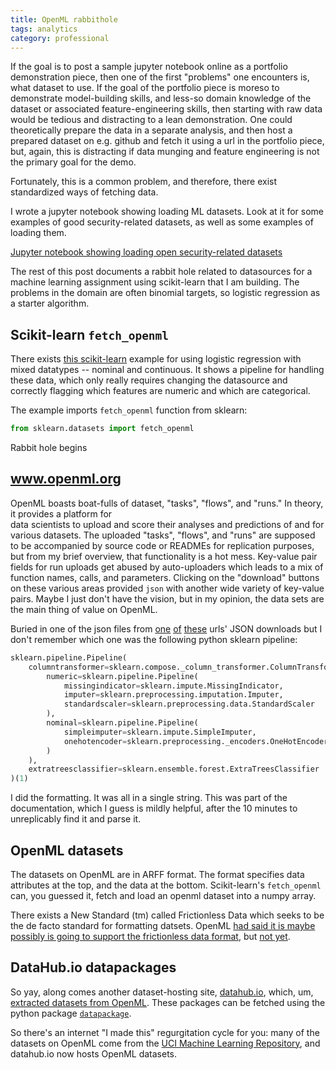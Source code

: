 ```yaml
---
title: OpenML rabbithole
tags: analytics
category: professional
---
```


If the goal is to post a sample jupyter notebook online as a portfolio demonstration piece, then one of the first "problems" one encounters is,
what dataset to use. If the goal of the portfolio piece is moreso to demonstrate model-building skills, and less-so domain knowledge of the dataset
or associated feature-engineering skills, then starting with raw data would be tedious and distracting to a lean demonstration.
One could theoretically prepare the data in a separate analysis, and then host a prepared dataset on e.g. github and fetch it using a url in the
portfolio piece, but, again, this is distracting if data munging and feature engineering is not the primary goal for the demo.

Fortunately, this is a common problem, and therefore, there exist standardized ways of fetching data.

I wrote a jupyter notebook showing loading ML datasets. Look at it for some examples of good security-related datasets, as well as some examples of loading them.

<p>
  <a
    class='btn btn-info'
    href='https://github.com/deargle/deargle.github.io/blob/master/notebooks/ml_datasets_examples.ipynb'
    >Jupyter notebook showing loading open security-related datasets</a>
</p>

The rest of this post documents a rabbit hole related to datasources for a machine learning assignment using scikit-learn that I am building.
The problems in the domain are often binomial targets, so logistic regression as a starter algorithm.

Scikit-learn `fetch_openml`
---------------------------

There exists [this scikit-learn](https://scikit-learn.org/stable/auto_examples/compose/plot_column_transformer_mixed_types.html#sphx-glr-auto-examples-compose-plot-column-transformer-mixed-types-py)
example for using logistic regression with mixed datatypes -- nominal and continuous. It shows a pipeline for handling these data, which only really requires changing
the datasource and correctly flagging which features are numeric and which are categorical.

The example imports `fetch_openml` function from sklearn:

```python
from sklearn.datasets import fetch_openml
```

Rabbit hole begins


www.openml.org
--------------

OpenML boasts boat-fulls of dataset, "tasks", "flows", and "runs." In theory, it provides a platform for  
data scientists to upload and score their analyses and predictions of and for various datasets. The uploaded "tasks", "flows", and "runs" are supposed to be accompanied by
source code or READMEs for replication purposes, but from my brief overview, that functionality is a hot mess. Key-value pair fields for run uploads get abused by
auto-uploaders which leads to a mix of function names, calls, and parameters. Clicking on the "download" buttons on these various areas provided
`json` with another wide variety of key-value pairs. Maybe I just don't have the vision, but in my opinion, the data sets are the main thing of value on OpenML.

Buried in one of the json files from [one](https://www.openml.org/r/6003251) [of](https://www.openml.org/r/9525179) [these](https://www.openml.org/f/6970) urls' JSON downloads but I don't remember which one was the following python sklearn pipeline:

```python
sklearn.pipeline.Pipeline(
    columntransformer=sklearn.compose._column_transformer.ColumnTransformer(
        numeric=sklearn.pipeline.Pipeline(
            missingindicator=sklearn.impute.MissingIndicator,
            imputer=sklearn.preprocessing.imputation.Imputer,
            standardscaler=sklearn.preprocessing.data.StandardScaler
        ),
        nominal=sklearn.pipeline.Pipeline(
            simpleimputer=sklearn.impute.SimpleImputer,
            onehotencoder=sklearn.preprocessing._encoders.OneHotEncoder
        )
    ),
    extratreesclassifier=sklearn.ensemble.forest.ExtraTreesClassifier
)(1)
```

I did the formatting. It was all in a single string. This was part of the documentation, which I guess is mildly helpful, after the 10 minutes to unreplicably find
it and parse it.

OpenML datasets
---------------

The datasets on OpenML are in ARFF format. The format specifies data attributes at the top, and the data at the bottom. Scikit-learn's `fetch_openml` can,
you guessed it, fetch and load an openml dataset into a numpy array.

There exists a New Standard (tm) called Frictionless Data which seeks to be the de facto standard for formatting datsets. OpenML [had said it is maybe possibly
is going to support the frictionless data format](https://frictionlessdata.io/articles/openml/),
but [not yet](https://github.com/openml/OpenML/issues/482#issuecomment-378565567).



DataHub.io datapackages
-----------------------

So yay, along comes another dataset-hosting site, [datahub.io](https://datahub.io), which, um, [extracted datasets from OpenML](https://datahub.io/blog/new-machine-learning-datasets).
These packages can be fetched using the python package [`datapackage`](https://pypi.org/project/datapackage/).

So there's an internet "I made this" regurgitation cycle for you: many of the datasets on OpenML come from the [UCI Machine Learning Repository](https://archive.ics.uci.edu/ml/index.php),
and datahub.io now hosts OpenML datasets.
